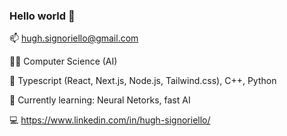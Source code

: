 ### Hello world 👋

📫 hugh.signoriello@gmail.com

👨‍🎓 Computer Science (AI)

💬 Typescript (React, Next.js, Node.js, Tailwind.css), C++, Python

🌱 Currently learning: Neural Netorks, fast AI

💻 https://www.linkedin.com/in/hugh-signoriello/

<!--
**hughmancoder/hughmancoder** is a ✨ _special_ ✨ repository because its `README.md` (this file) appears on your GitHub profile.

Here are some ideas to get you started:

- 🔭 I’m currently working on ...
- 🌱 I’m currently learning ...
- 👯 I’m looking to collaborate on ...
- 🤔 I’m looking for help with ...
- 💬 Ask me about ...
- 📫 How to reach me: ...
- 😄 Pronouns: ...
- ⚡ Fun fact: ...
-->
